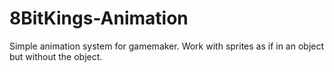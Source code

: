 # 8BitKings-Animation
Simple animation system for gamemaker. Work with sprites as if in an object but without the object.
